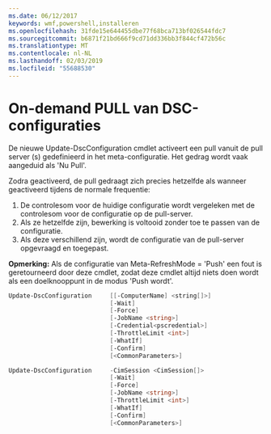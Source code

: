 ```yaml
---
ms.date: 06/12/2017
keywords: wmf,powershell,installeren
ms.openlocfilehash: 31fde15e644455dbe77f68bca713bf026544fdc7
ms.sourcegitcommit: b6871f21bd666f9cd71dd336bb3f844cf472b56c
ms.translationtype: MT
ms.contentlocale: nl-NL
ms.lasthandoff: 02/03/2019
ms.locfileid: "55688530"
---
```

# <a name="on-demand-pull-of-dsc-configurations"></a>On-demand PULL van DSC-configuraties

De nieuwe Update-DscConfiguration cmdlet activeert een pull vanuit de pull server (s) gedefinieerd in het meta-configuratie. Het gedrag wordt vaak aangeduid als 'Nu Pull'.


Zodra geactiveerd, de pull gedraagt zich precies hetzelfde als wanneer geactiveerd tijdens de normale frequentie:

1. De controlesom voor de huidige configuratie wordt vergeleken met de controlesom voor de configuratie op de pull-server.
2. Als ze hetzelfde zijn, bewerking is voltooid zonder toe te passen van de configuratie.
3. Als deze verschillend zijn, wordt de configuratie van de pull-server opgevraagd en toegepast.

**Opmerking:** Als de configuratie van Meta-RefreshMode = 'Push' een fout is geretourneerd door deze cmdlet, zodat deze cmdlet altijd niets doen wordt als een doelknooppunt in de modus 'Push wordt'.

```powershell
Update-DscConfiguration     [[-ComputerName] <string[]>]
                            [-Wait]
                            [-Force]
                            [-JobName <string>]
                            [-Credential<pscredential>]
                            [-ThrottleLimit <int>]
                            [-WhatIf]
                            [-Confirm]
                            [<CommonParameters>]

Update-DscConfiguration     -CimSession <CimSession[]>
                            [-Wait]
                            [-Force]
                            [-JobName <string>]
                            [-ThrottleLimit <int>]
                            [-WhatIf]
                            [-Confirm]
                            [<CommonParameters>]
```
